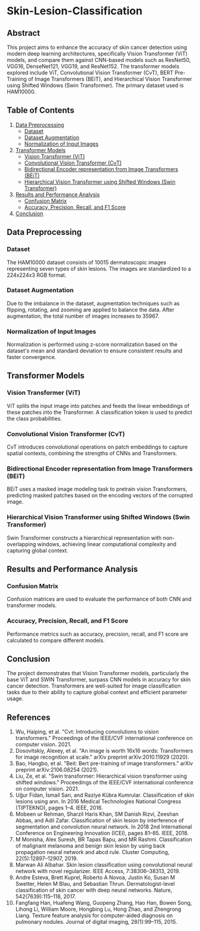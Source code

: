 # Skin-Lesion-Classification

## Abstract

This project aims to enhance the accuracy of skin cancer detection using modern deep learning architectures, specifically Vision Transformer (ViT) models, and compare them against CNN-based models such as ResNet50, VGG16, DenseNet121, VGG19, and ResNet152. The transformer models explored include ViT, Convolutional Vision Transformer (CvT), BERT Pre-Training of Image Transformers (BEiT), and Hierarchical Vision Transformer using Shifted Windows (Swin Transformer). The primary dataset used is HAM10000.

## Table of Contents

1. [Data Preprocessing](#data-preprocessing)
    - [Dataset](#dataset)
    - [Dataset Augmentation](#dataset-augmentation)
    - [Normalization of Input Images](#normalization-of-input-images)
2. [Transformer Models](#transformer-models)
    - [Vision Transformer (ViT)](#vision-transformer-vit)
    - [Convolutional Vision Transformer (CvT)](#convolutional-vision-transformer-cvt)
    - [Bidirectional Encoder representation from Image Transformers (BEiT)](#bidirectional-encoder-representation-from-image-transformers-beit)
    - [Hierarchical Vision Transformer using Shifted Windows (Swin Transformer)](#hierarchical-vision-transformer-using-shifted-windows-swin-transformer)
3. [Results and Performance Analysis](#results-and-performance-analysis)
    - [Confusion Matrix](#confusion-matrix)
    - [Accuracy, Precision, Recall, and F1 Score](#accuracy-precision-recall-and-f1-score)
4. [Conclusion](#conclusion)

## Data Preprocessing

### Dataset

The HAM10000 dataset consists of 10015 dermatoscopic images representing seven types of skin lesions. The images are standardized to a 224x224x3 RGB format.

### Dataset Augmentation

Due to the imbalance in the dataset, augmentation techniques such as flipping, rotating, and zooming are applied to balance the data. After augmentation, the total number of images increases to 35967.

### Normalization of Input Images

Normalization is performed using z-score normalization based on the dataset's mean and standard deviation to ensure consistent results and faster convergence.

## Transformer Models

### Vision Transformer (ViT)

ViT splits the input image into patches and feeds the linear embeddings of these patches into the Transformer. A classification token is used to predict the class probabilities.

### Convolutional Vision Transformer (CvT)

CvT introduces convolutional operations on patch embeddings to capture spatial contexts, combining the strengths of CNNs and Transformers.

### Bidirectional Encoder representation from Image Transformers (BEiT)

BEiT uses a masked image modeling task to pretrain vision Transformers, predicting masked patches based on the encoding vectors of the corrupted image.

### Hierarchical Vision Transformer using Shifted Windows (Swin Transformer)

Swin Transformer constructs a hierarchical representation with non-overlapping windows, achieving linear computational complexity and capturing global context.

## Results and Performance Analysis

### Confusion Matrix

Confusion matrices are used to evaluate the performance of both CNN and transformer models.

### Accuracy, Precision, Recall, and F1 Score

Performance metrics such as accuracy, precision, recall, and F1 score are calculated to compare different models.

## Conclusion

The project demonstrates that Vision Transformer models, particularly the base ViT and SWIN Transformer, surpass CNN models in accuracy for skin cancer detection. Transformers are well-suited for image classification tasks due to their ability to capture global context and efficient parameter usage.

## References

1. Wu, Haiping, et al. "Cvt: Introducing convolutions to vision transformers." Proceedings of the IEEE/CVF international conference on computer vision. 2021.
2. Dosovitskiy, Alexey, et al. "An image is worth 16x16 words: Transformers for image recognition at scale." arXiv preprint arXiv:2010.11929 (2020).
3. Bao, Hangbo, et al. "Beit: Bert pre-training of image transformers." arXiv preprint arXiv:2106.08254 (2021).
4. Liu, Ze, et al. "Swin transformer: Hierarchical vision transformer using shifted windows." Proceedings of the IEEE/CVF international conference on computer vision. 2021.
5. Uğur Fidan, İsmail Sarı, and Raziye Kübra Kumrular. Classification of skin lesions using ann. In 2016 Medical Technologies National Congress (TIPTEKNO), pages 1–4. IEEE, 2016.
6. Mobeen ur Rehman, Sharzil Haris Khan, SM Danish Rizvi, Zeeshan Abbas, and Adil Zafar. Classification of skin lesion by interference of segmentation and convolution neural network. In 2018 2nd International Conference on Engineering Innovation (ICEI), pages 81–85. IEEE, 2018.
7. M Monisha, Alex Suresh, BR Tapas Bapu, and MR Rashmi. Classification of malignant melanoma and benign skin lesion by using back propagation neural network and abcd rule. Cluster Computing, 22(5):12897–12907, 2019.
8. Marwan Ali Albahar. Skin lesion classification using convolutional neural network with novel regularizer. IEEE Access, 7:38306–38313, 2019.
9. Andre Esteva, Brett Kuprel, Roberto A Novoa, Justin Ko, Susan M Swetter, Helen M Blau, and Sebastian Thrun. Dermatologist-level classification of skin cancer with deep neural networks. Nature, 542(7639):115–118, 2017.
10. Fangfang Han, Huafeng Wang, Guopeng Zhang, Hao Han, Bowen Song, Lihong Li, William Moore, Hongbing Lu, Hong Zhao, and Zhengrong Liang. Texture feature analysis for computer-aided diagnosis on pulmonary nodules. Journal of digital imaging, 28(1):99–115, 2015.
